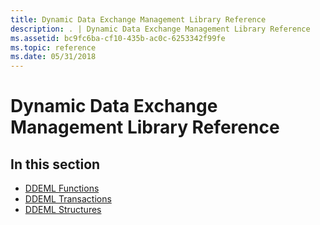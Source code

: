 ```yaml
---
title: Dynamic Data Exchange Management Library Reference
description: . | Dynamic Data Exchange Management Library Reference
ms.assetid: bc9fc6ba-cf10-435b-ac0c-6253342f99fe
ms.topic: reference
ms.date: 05/31/2018
---
```


# Dynamic Data Exchange Management Library Reference

## In this section

-   [DDEML Functions](dynamic-data-exchange-management-library-functions.md)
-   [DDEML Transactions](dynamic-data-exchange-management-library-transactions.md)
-   [DDEML Structures](dynamic-data-exchange-management-library-structures.md)

 

 





